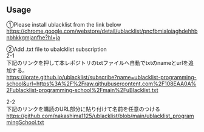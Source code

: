 ## Usage
➀Please install ublacklist from the link below<br>
https://chrome.google.com/webstore/detail/ublacklist/pncfbmialoiaghdehhbnbhkkgmjanfhe?hl=ja<br>

➁Add .txt file to ubalcklist subscription<br>
2-1<br>
下記のリンクを押して本レポジトリのtxtファイルへ自動でtxtのnameとurlを追加する。<br>
https://iorate.github.io/ublacklist/subscribe?name=ublacklist-programming-school&url=https%3A%2F%2Fraw.githubusercontent.com%2F108EAA0A%2Fublacklist-programming-school%2Fmain%2FuBlacklist.txt<br>

2-2<br>
下記のリンクを購読のURL部分に貼り付けて名前を任意のつける<br>
https://github.com/nakashima1125/ublacklist/blob/main/ublacklist_programmingSchool.txt
